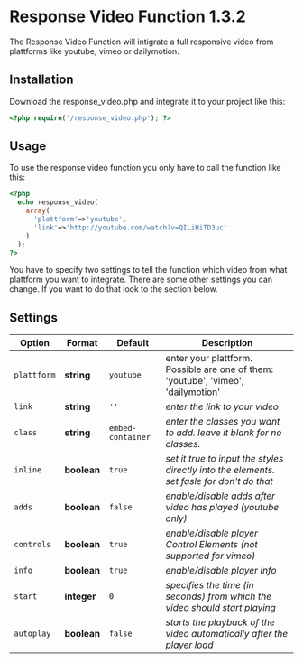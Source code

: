 # Response Video Function 1.3.2
The Response Video Function will intigrate a full responsive video from plattforms like youtube, vimeo or dailymotion.

## Installation
Download the response_video.php and integrate it to your project like this:

```php
<?php require('/response_video.php'); ?>
```

## Usage
To use the response video function you only have to call the function like this:

```php
<?php 
  echo response_video( 
    array( 
      'plattform'=>'youtube', 
      'link'=>'http://youtube.com/watch?v=QILiHiTD3uc' 
    )
  ); 
?>
```

You have to specify two settings to tell the function which video from what plattform you want to integrate. There are some other settings you can change. If you want to do that look to the section below.

## Settings
| Option        | Format          | Default | Description  |
| ------------- | ------------- | ------- | ------------ |
| `plattform` | **string** | `youtube` |enter your plattform. Possible are one of them: 'youtube', 'vimeo', 'dailymotion' |
| `link` | **string** | `''` | _enter the link to your video_ |
| `class` | **string** | `embed-container` | _enter the classes you want to add. leave it blank for no classes._ |
| `inline` | **boolean** | `true` | _set it true to input the styles directly into the elements. set fasle for don't do that_ |
| `adds` | **boolean** | `false` | _enable/disable adds after video has played (youtube only)_ |
| `controls` | **boolean** | `true` | _enable/disable player Control Elements (not supported for vimeo)_ |
| `info` | **boolean** | `true` | _enable/disable player Info_ |
| `start` | **integer** | `0` | _specifies the time (in seconds) from which the video should start playing_ |
| `autoplay` | **boolean** | `false` | _starts the playback of the video automatically after the player load_ |
